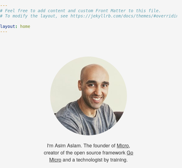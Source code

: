 ```yaml
---
# Feel free to add content and custom Front Matter to this file.
# To modify the layout, see https://jekyllrb.com/docs/themes/#overriding-theme-defaults

layout: home
---
```


  <style>
    html, body {
      width: 100%;
      font-family:  "Helvetica Neue", Helvetica, Arial, "Lucida Grande";
      font-size: 1.0em;
      background-color: whitesmoke;
      color: #333;
      margin: 0;
      padding: 0;
    }
    html a {
      color: #333;
      text-decoration: underline;
    }
    img {
      border-radius: 50%;
    }
    #container {
      width: 300px;
      margin: 0 auto;
      padding: 40px 0;
      text-align: center;
    }
  </style>
 
  <div id="container">
    <p>
      <a href="https://github.com/asim">
        <img src="images/me.jpg"/>
      </a>
    </p>
    <p>I'm Asim Aslam. The founder of <a href="https://m3o.com">Micro</a>,
       creator of the open source framework <a href="https://go-micro.dev">Go Micro</a>
       and a technologist by training.
    </p>
  </div>

<script>
  (function(i,s,o,g,r,a,m){i['GoogleAnalyticsObject']=r;i[r]=i[r]||function(){
  (i[r].q=i[r].q||[]).push(arguments)},i[r].l=1*new Date();a=s.createElement(o),
  m=s.getElementsByTagName(o)[0];a.async=1;a.src=g;m.parentNode.insertBefore(a,m)
  })(window,document,'script','https://www.google-analytics.com/analytics.js','ga');

  ga('create', 'UA-38418434-1', 'auto');
  ga('send', 'pageview');

</script>
